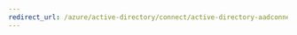```yaml
---
redirect_url: /azure/active-directory/connect/active-directory-aadconnect-feature-automatic-upgrade
---
```

